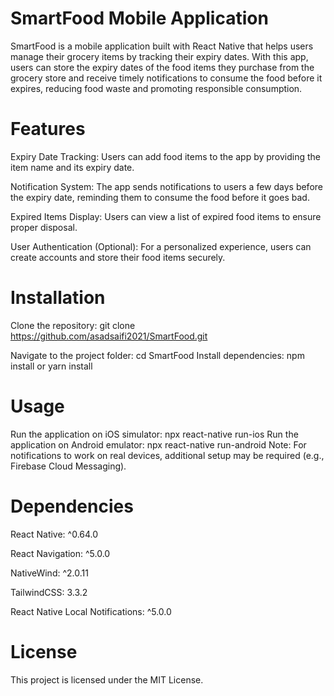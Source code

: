 # SmartFood Mobile Application

SmartFood is a mobile application built with React Native that helps users manage their grocery items by tracking their expiry dates. With this app, users can store the expiry dates of the food items they purchase from the grocery store and receive timely notifications to consume the food before it expires, reducing food waste and promoting responsible consumption.

# Features
Expiry Date Tracking: Users can add food items to the app by providing the item name and its expiry date.

Notification System: The app sends notifications to users a few days before the expiry date, reminding them to consume the food before it goes bad.

Expired Items Display: Users can view a list of expired food items to ensure proper disposal.

User Authentication (Optional): For a personalized experience, users can create accounts and store their food items securely.

# Installation
Clone the repository: git clone https://github.com/asadsaifi2021/SmartFood.git

Navigate to the project folder: cd SmartFood
Install dependencies: npm install or yarn install

# Usage
Run the application on iOS simulator: npx react-native run-ios
Run the application on Android emulator: npx react-native run-android
Note: For notifications to work on real devices, additional setup may be required (e.g., Firebase Cloud Messaging).

# Dependencies
React Native: ^0.64.0

React Navigation: ^5.0.0

NativeWind: ^2.0.11

TailwindCSS: 3.3.2

React Native Local Notifications: ^5.0.0

# License
This project is licensed under the MIT License.
